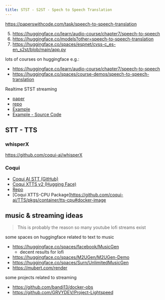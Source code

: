 ```yaml
---
title: STST - S2ST - Spech to Speech Translation
---
```


https://paperswithcode.com/task/speech-to-speech-translation

5. https://huggingface.co/learn/audio-course/chapter7/speech-to-speech
6. https://huggingface.co/models?other=speech-to-speech-translation
7. https://huggingface.co/spaces/espnet/cvss-c_es-en_s2st/blob/main/app.py


lots of courses on huggingface e.g.:
- https://huggingface.co/learn/audio-course/chapter7/speech-to-speech
- https://huggingface.co/spaces/course-demos/speech-to-speech-translation



Realtime STST streaming
- [paper](https://paperswithcode.com/paper/seamless-multilingual-expressive-and)
- [repo](https://github.com/facebookresearch/seamless_communication)
- [Example](https://huggingface.co/spaces/facebook/seamless-streaming)
- [Example - Source Code](https://huggingface.co/spaces/facebook/seamless-streaming/tree/main)

## STT - TTS

### whisperX

https://github.com/coqui-ai/whisperX

### Coqui
- [Coqui AI STT (GitHub)](https://github.com/coqui-ai/STT)
- [Coqui XTTS v2 (Hugging Face)](https://huggingface.co/coqui/XTTS-v2)
- [Repo](https://github.com/coqui-ai/TTS)
- [Coqui XTTS-CPU Package]https://github.com/coqui-ai/TTS/pkgs/container/tts-cpu#docker-image

## music & streaming ideas

> This is probably the reason so many youtube lofi streams exist

some spaces on huggingface related to text to music

- https://huggingface.co/spaces/facebook/MusicGen
    - decent results for lofi
- https://huggingface.co/spaces/M2UGen/M2UGen-Demo
- https://huggingface.co/spaces/Surn/UnlimitedMusicGen
- https://mubert.com/render

some projects related to streaming

- https://github.com/bandi13/docker-obs
- https://github.com/GRVYDEV/Project-Lightspeed